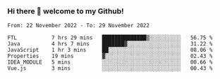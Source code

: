 ### Hi there 👋 welcome to my Github! 

<!--START_SECTION:waka-->

```text
From: 22 November 2022 - To: 29 November 2022

FTL           7 hrs 29 mins   ██████████████▒░░░░░░░░░░   56.75 %
Java          4 hrs 7 mins    ███████▓░░░░░░░░░░░░░░░░░   31.22 %
JavaScript    1 hr 3 mins     ██░░░░░░░░░░░░░░░░░░░░░░░   08.06 %
Properties    19 mins         ▓░░░░░░░░░░░░░░░░░░░░░░░░   02.43 %
IDEA_MODULE   5 mins          ░░░░░░░░░░░░░░░░░░░░░░░░░   00.66 %
Vue.js        3 mins          ░░░░░░░░░░░░░░░░░░░░░░░░░   00.43 %
```

<!--END_SECTION:waka-->
